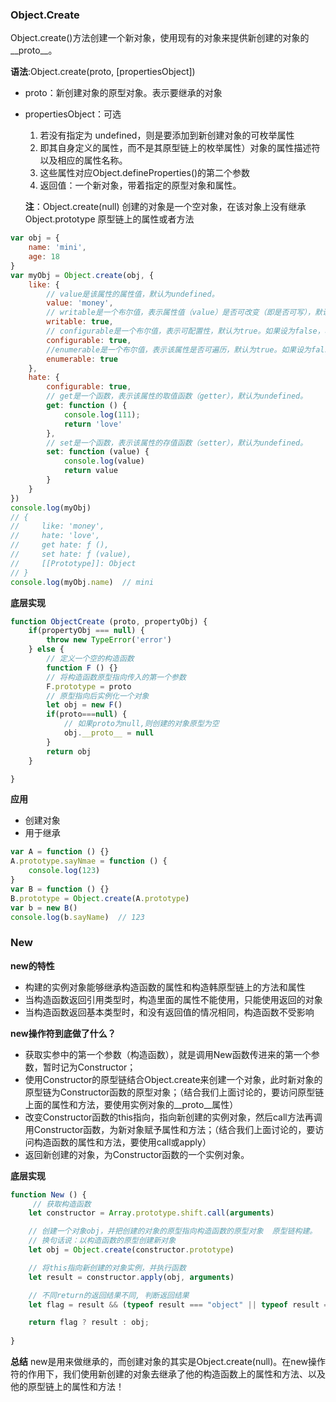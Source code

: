 ### Object.Create
Object.create()方法创建一个新对象，使用现有的对象来提供新创建的对象的__proto__。

**语法**:Object.create(proto, [propertiesObject])
* proto：新创建对象的原型对象。表示要继承的对象
* propertiesObject：可选
  1. 若没有指定为 undefined，则是要添加到新创建对象的可枚举属性
  2. 即其自身定义的属性，而不是其原型链上的枚举属性）对象的属性描述符以及相应的属性名称。
  3. 这些属性对应Object.defineProperties()的第二个参数
  4. 返回值：一个新对象，带着指定的原型对象和属性。

  **注**：Object.create(null) 创建的对象是一个空对象，在该对象上没有继承 Object.prototype 原型链上的属性或者方法

```js
var obj = {
    name: 'mini',
    age: 18
}
var myObj = Object.create(obj, {
    like: {
        // value是该属性的属性值，默认为undefined。
        value: 'money',  
        // writable是一个布尔值，表示属性值（value）是否可改变（即是否可写），默认为true。
        writable: true,  
        // configurable是一个布尔值，表示可配置性，默认为true。如果设为false，将阻止某些操作改写该属性，比如无法删除该属性，也不得改变该属性的属性描述对象（value属性除外
        configurable: true,  
        //enumerable是一个布尔值，表示该属性是否可遍历，默认为true。如果设为false，会使得某些操作（比如for...in循环、Object.keys()）跳过该属性。
        enumerable: true
    }, 
    hate: {
        configurable: true,
        // get是一个函数，表示该属性的取值函数（getter），默认为undefined。
        get: function () {
            console.log(111); 
            return 'love'
        },
        // set是一个函数，表示该属性的存值函数（setter），默认为undefined。
        set: function (value) {
            console.log(value) 
            return value
        }
    }
})
console.log(myObj)
// {
//     like: 'money',
//     hate: 'love',
//     get hate: ƒ (),
//     set hate: ƒ (value),
//     [[Prototype]]: Object
// }
console.log(myObj.name)  // mini
```
**底层实现**
```js
function ObjectCreate (proto, propertyObj) {
    if(propertyObj === null) {
        throw new TypeError('error')
    } else {
        // 定义一个空的构造函数
        function F () {}
        // 将构造函数原型指向传入的第一个参数
        F.prototype = proto
        // 原型指向后实例化一个对象
        let obj = new F()
        if(proto===null) {
            // 如果proto为null,则创建的对象原型为空
            obj.__proto__ = null
        }
        return obj
    }

}
```

**应用**
* 创建对象
* 用于继承
```js
var A = function () {}
A.prototype.sayNmae = function () {
    console.log(123)
}
var B = function () {}
B.prototype = Object.create(A.prototype)
var b = new B()
console.log(b.sayName)  // 123
``` 

### New
**new的特性**
* 构建的实例对象能够继承构造函数的属性和构造韩原型链上的方法和属性
* 当构造函数返回引用类型时，构造里面的属性不能使用，只能使用返回的对象
* 当构造函数返回基本类型时，和没有返回值的情况相同，构造函数不受影响

**new操作符到底做了什么？**
* 获取实参中的第一个参数（构造函数），就是调用New函数传进来的第一个参数，暂时记为Constructor；
* 使用Constructor的原型链结合Object.create来创建一个对象，此时新对象的原型链为Constructor函数的原型对象；（结合我们上面讨论的，要访问原型链上面的属性和方法，要使用实例对象的__proto__属性）
* 改变Constructor函数的this指向，指向新创建的实例对象，然后call方法再调用Constructor函数，为新对象赋予属性和方法；（结合我们上面讨论的，要访问构造函数的属性和方法，要使用call或apply）
* 返回新创建的对象，为Constructor函数的一个实例对象。

**底层实现**
```js
function New () {
     // 获取构造函数
    let constructor = Array.prototype.shift.call(arguments)

    // 创建一个对象obj，并把创建的对象的原型指向构造函数的原型对象  原型链构建。
    // 换句话说：以构造函数的原型创建新对象
    let obj = Object.create(constructor.prototype)

    // 将this指向新创建的对象实例，并执行函数
    let result = constructor.apply(obj, arguments)

    // 不同return的返回结果不同, 判断返回结果
    let flag = result && (typeof result === "object" || typeof result === "function");

    return flag ? result : obj;
    
}
```

**总结**
new是用来做继承的，而创建对象的其实是Object.create(null)。在new操作符的作用下，我们使用新创建的对象去继承了他的构造函数上的属性和方法、以及他的原型链上的属性和方法！



